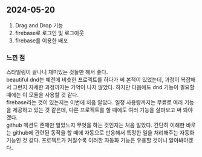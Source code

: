 ## 2024-05-20
1. Drag and Drop 기능
2. firebase로 로그인 및 로그아웃
3. firebase를 이용한 배포

### 느낀 점
스타일링이 끝나니 재미있는 것들만 해서 좋다.  
beautiful dnd는 예전에 비슷한 프로젝트를 하다가 써 본적이 있었는데, 과정이 복잡해서 그런지 자세한 과정까지는 기억이 나지 않았다. 하지만 다음에도 dnd 기능이 필요할 때에는 이 모듈을 사용할 것 같다.  
firebase라는 것이 있는지는 이번에 처음 알았다. 일정 사용량까지는 무료로 여러 기능을 제공하고 있는 것 같은데, 다른 프로젝트를 할 때에도 여러 기능을 살펴보고 써 봐야겠다.  
github 액션도 존재만 알았느지 무엇을 하는 것인지는 처음 알았다. 간단히 이해한 바로는 github에 관련된 동작을 할 때에 자동으로 반응해서 특정한 일을 처리해주는 자동화 기능인 것 같다. 프로젝트가 커질수록 이러한 자동화 기능은 유용할 것이니 알아봐야겠다.  
